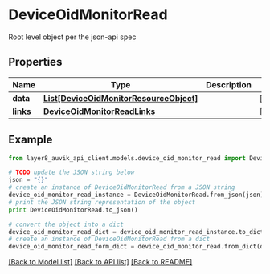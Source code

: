 # DeviceOidMonitorRead

Root level object per the json-api spec

## Properties
Name | Type | Description | Notes
------------ | ------------- | ------------- | -------------
**data** | [**List[DeviceOidMonitorResourceObject]**](DeviceOidMonitorResourceObject.md) |  | [optional] 
**links** | [**DeviceOidMonitorReadLinks**](DeviceOidMonitorReadLinks.md) |  | [optional] 

## Example

```python
from layer8_auvik_api_client.models.device_oid_monitor_read import DeviceOidMonitorRead

# TODO update the JSON string below
json = "{}"
# create an instance of DeviceOidMonitorRead from a JSON string
device_oid_monitor_read_instance = DeviceOidMonitorRead.from_json(json)
# print the JSON string representation of the object
print DeviceOidMonitorRead.to_json()

# convert the object into a dict
device_oid_monitor_read_dict = device_oid_monitor_read_instance.to_dict()
# create an instance of DeviceOidMonitorRead from a dict
device_oid_monitor_read_form_dict = device_oid_monitor_read.from_dict(device_oid_monitor_read_dict)
```
[[Back to Model list]](../README.md#documentation-for-models) [[Back to API list]](../README.md#documentation-for-api-endpoints) [[Back to README]](../README.md)


